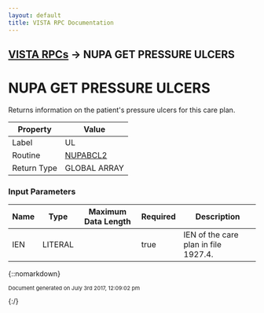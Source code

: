 ```yaml
---
layout: default
title: VISTA RPC Documentation
---
```


## [VISTA RPCs](TableOfContents) &#8594; NUPA GET PRESSURE ULCERS
# NUPA GET PRESSURE ULCERS

Returns information on the patient's pressure ulcers for this care plan.

Property | Value
--- | ---
Label | UL
Routine | [NUPABCL2](http://code.osehra.org/dox/Routine_NUPABCL2_source.html)
Return Type | GLOBAL ARRAY


### Input Parameters

Name | Type | Maximum Data Length | Required | Description
--- | --- | --- | --- | ---
IEN | LITERAL |  | true | IEN of the care plan in file 1927.4.



{::nomarkdown} <br/><p style="font-size: 11px">Document generated on July 3rd 2017, 12:09:02 pm</p>{:/}